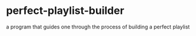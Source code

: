 # perfect-playlist-builder
a program that guides one through the process of building a perfect playlist
